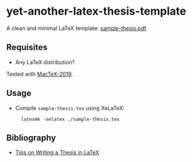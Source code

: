 # yet-another-latex-thesis-template
A clean and minimal LaTeX template: [sample-thesis.pdf](sample-thesis.pdf).

## Requisites
- Any LaTeX distribution?

Tested with [MacTeX-2019](https://tug.org/mactex/).

## Usage
- Compile `sample-thesis.tex` using XeLaTeX:

        latexmk -xelatex ./sample-thesis.tex

## Bibliography
- [Tips on Writing a Thesis in LaTeX](http://www.khirevich.com/latex/)
